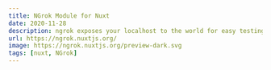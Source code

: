 ```yaml
---
title: NGrok Module for Nuxt
date: 2020-11-28
description: ngrok exposes your localhost to the world for easy testing and sharing! No need to mess with DNS or deploy just to have others test out your changes.
url: https://ngrok.nuxtjs.org/
image: https://ngrok.nuxtjs.org/preview-dark.svg
tags: [nuxt, NGrok]
---
```

